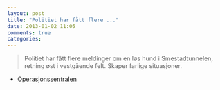 ```yaml
---
layout: post
title: "Politiet har fått flere ..."
date: 2013-01-02 11:05
comments: true
categories: 
---
```

> Politiet har fått flere meldinger om en løs hund i Smestadtunnelen, retning øst i vestgående felt. Skaper farlige situasjoner. 
- [Operasjonssentralen](https://twitter.com/oslopolitiops/statuses/286548837508726784)
